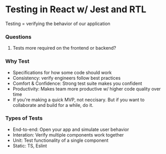 # Testing in React w/ Jest and RTL

Testing = verifying the behavior of our application

### Questions

1. Tests more required on the frontend or backend?

### Why Test

- Specifications for how some code should work
- Consistency: verify engineers follow best practices
- Comfort & Confidence: Strong test suite makes you confident
- Productivity: Makes team more productive w/ higher code quality over time
- If you're making a quick MVP, not neccisary. But if you want to collaborate and build for a while, do it.

### Types of Tests

- End-to-end: Open your app and simulate user behavior
- Interation: Verify multiple components work together
- Unit: Test functionality of a single component
- Static: TS, Eslint
